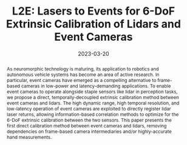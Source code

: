 ---
title: "L2E: Lasers to Events for 6-DoF Extrinsic Calibration of Lidars and Event Cameras"
names: Kevin Ta, David Bruggemann, Tim Brödermann, Christos Sakaridis, and Luc Van Gool
date: 2023-03-20
abstract: "As neuromorphic technology is maturing, its application to robotics and autonomous vehicle systems has become an area of active research. In particular, event cameras have emerged as a compelling alternative to frame-based cameras in low-power and latency-demanding applications. To enable event cameras to operate alongside staple sensors like lidar in perception tasks, we propose a direct, temporally-decoupled extrinsic calibration method between event cameras and lidars. The high dynamic range, high temporal resolution, and low-latency operation of event cameras are exploited to directly register lidar laser returns, allowing information-based correlation methods to optimize for the 6-DoF extrinsic calibration between the two sensors. This paper presents the first direct calibration method between event cameras and lidars, removing dependencies on frame-based camera intermediaries and/or highly-accurate hand measurements."
conf: International Conference on Robotics and Automation (ICRA), 2023
links:
    - link_name: paper
      link: https://arxiv.org/abs/2207.01009
    - link_name: code
      link: https://github.com/kev-in-ta/l2e
    - link_name: bibtex
      link: /papers/2023icra-cvl.bib
---